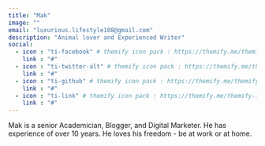 ```yaml
---
title: "Mak"
image: ""
email: "luxurious.lifestyle108@gmail.com"
description: "Animal lover and Experienced Writer"
social:
  - icon : "ti-facebook" # themify icon pack : https://themify.me/themify-icons
    link : "#"
  - icon : "ti-twitter-alt" # themify icon pack : https://themify.me/themify-icons
    link : "#"
  - icon : "ti-github" # themify icon pack : https://themify.me/themify-icons
    link : "#"
  - icon : "ti-link" # themify icon pack : https://themify.me/themify-icons
    link : "#"
---
```


Mak is a senior Academician, Blogger, and Digital Marketer. He has experience of over 10 years. He loves his freedom - be at work or at home. 
